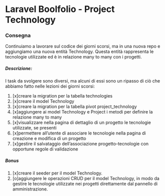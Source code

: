 # Laravel Boolfolio - Project Technology


### Consegna
Continuiamo a lavorare sul codice dei giorni scorsi, ma in una nuova repo e aggiungiamo una nuova entità Technology. Questa entità rappresenta le tecnologie utilizzate ed è in relazione many to many con i progetti.
##### Descrizione:
I task da svolgere sono diversi, ma alcuni di essi sono un ripasso di ciò che abbiamo fatto nelle lezioni dei giorni scorsi:

1. [x]creare la migration per la tabella technologies
2. [x]creare il model Technology
3. [x]creare la migration per la tabella pivot project_technology
4. [x]aggiungere ai model Technology e Project i metodi per definire la relazione many to many
5. [x]visualizzare nella pagina di dettaglio di un progetto le tecnologie utilizzate, se presenti
6. [x]permettere all’utente di associare le tecnologie nella pagina di creazione e modifica di un progetto
7. [x]gestire il salvataggio dell’associazione progetto-tecnologie con opportune regole di validazione

##### Bonus
1. [x]creare il seeder per il model Technology.
2. [o]aggiungere le operazioni CRUD per il model Technology, in modo da gestire le tecnologie utilizzate nei progetti direttamente dal pannello di amministrazione.